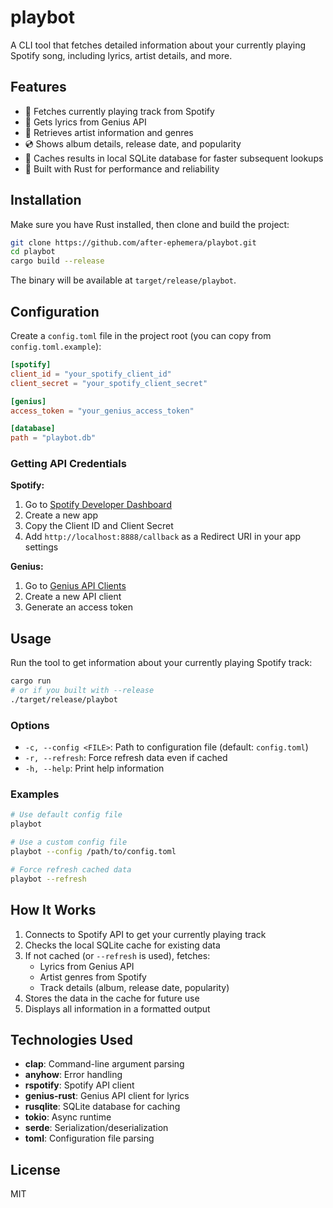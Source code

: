 # playbot

A CLI tool that fetches detailed information about your currently playing Spotify song, including lyrics, artist details, and more.

## Features

- 🎵 Fetches currently playing track from Spotify
- 📝 Gets lyrics from Genius API
- 👤 Retrieves artist information and genres
- 💿 Shows album details, release date, and popularity
- 💾 Caches results in local SQLite database for faster subsequent lookups
- 🚀 Built with Rust for performance and reliability

## Installation

Make sure you have Rust installed, then clone and build the project:

```bash
git clone https://github.com/after-ephemera/playbot.git
cd playbot
cargo build --release
```

The binary will be available at `target/release/playbot`.

## Configuration

Create a `config.toml` file in the project root (you can copy from `config.toml.example`):

```toml
[spotify]
client_id = "your_spotify_client_id"
client_secret = "your_spotify_client_secret"

[genius]
access_token = "your_genius_access_token"

[database]
path = "playbot.db"
```

### Getting API Credentials

**Spotify:**
1. Go to [Spotify Developer Dashboard](https://developer.spotify.com/dashboard)
2. Create a new app
3. Copy the Client ID and Client Secret
4. Add `http://localhost:8888/callback` as a Redirect URI in your app settings

**Genius:**
1. Go to [Genius API Clients](https://genius.com/api-clients)
2. Create a new API client
3. Generate an access token

## Usage

Run the tool to get information about your currently playing Spotify track:

```bash
cargo run
# or if you built with --release
./target/release/playbot
```

### Options

- `-c, --config <FILE>`: Path to configuration file (default: `config.toml`)
- `-r, --refresh`: Force refresh data even if cached
- `-h, --help`: Print help information

### Examples

```bash
# Use default config file
playbot

# Use a custom config file
playbot --config /path/to/config.toml

# Force refresh cached data
playbot --refresh
```

## How It Works

1. Connects to Spotify API to get your currently playing track
2. Checks the local SQLite cache for existing data
3. If not cached (or `--refresh` is used), fetches:
   - Lyrics from Genius API
   - Artist genres from Spotify
   - Track details (album, release date, popularity)
4. Stores the data in the cache for future use
5. Displays all information in a formatted output

## Technologies Used

- **clap**: Command-line argument parsing
- **anyhow**: Error handling
- **rspotify**: Spotify API client
- **genius-rust**: Genius API client for lyrics
- **rusqlite**: SQLite database for caching
- **tokio**: Async runtime
- **serde**: Serialization/deserialization
- **toml**: Configuration file parsing

## License

MIT

